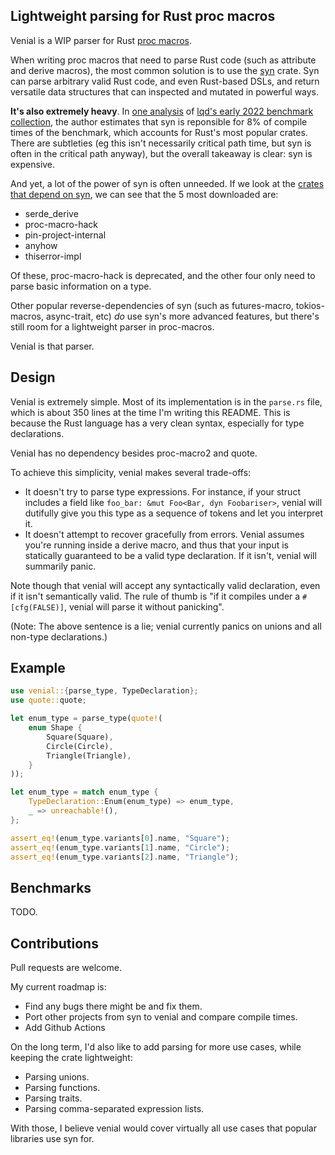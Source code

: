 ## Lightweight parsing for Rust proc macros

Venial is a WIP parser for Rust [proc macros](https://doc.rust-lang.org/reference/procedural-macros.html).

When writing proc macros that need to parse Rust code (such as attribute and derive macros), the most common solution is to use the [syn](https://docs.rs/syn/latest/syn/index.html) crate. Syn can parse arbitrary valid Rust code, and even Rust-based DSLs, and return versatile data structures that can inspected and mutated in powerful ways.

**It's also extremely heavy**. In [one analysis](https://hackmd.io/mxdn4U58Su-UQXwzOHpHag?view#round-13-cargo-timing-opt-j8) of [lqd's early 2022 benchmark collection](https://github.com/lqd/rustc-benchmarking-data), the author estimates that syn is reponsible for 8% of compile times of the benchmark, which accounts for Rust's most popular crates. There are subtleties (eg this isn't necessarily critical path time, but syn is often in the critical path anyway), but the overall takeaway is clear: syn is expensive.

And yet, a lot of the power of syn is often unneeded. If we look at the [crates that depend on syn](https://crates.io/crates/syn/reverse_dependencies), we can see that the 5 most downloaded are:

- serde_derive
- proc-macro-hack
- pin-project-internal
- anyhow
- thiserror-impl

Of these, proc-macro-hack is deprecated, and the other four only need to parse basic information on a type.

Other popular reverse-dependencies of syn (such as futures-macro, tokios-macros, async-trait, etc) *do* use syn's more advanced features, but there's still room for a lightweight parser in proc-macros.

Venial is that parser.


## Design

Venial is extremely simple. Most of its implementation is in the `parse.rs` file, which is about 350 lines at the time I'm writing this README. This is because the Rust language has a very clean syntax, especially for type declarations.

Venial has no dependency besides proc-macro2 and quote.

To achieve this simplicity, venial makes several trade-offs:

- It doesn't try to parse type expressions. For instance, if your struct includes a field like `foo_bar: &mut Foo<Bar, dyn Foobariser>`, venial will dutifully give you this type as a sequence of tokens and let you interpret it.
- It doesn't attempt to recover gracefully from errors. Venial assumes you're running inside a derive macro, and thus that your input is statically guaranteed to be a valid type declaration. If it isn't, venial will summarily panic.

Note though that venial will accept any syntactically valid declaration, even if it isn't semantically valid. The rule of thumb is "if it compiles under a `#[cfg(FALSE)]`, venial will parse it without panicking".

(Note: The above sentence is a lie; venial currently panics on unions and all non-type declarations.)


## Example

```rust
use venial::{parse_type, TypeDeclaration};
use quote::quote;

let enum_type = parse_type(quote!(
    enum Shape {
        Square(Square),
        Circle(Circle),
        Triangle(Triangle),
    }
));

let enum_type = match enum_type {
    TypeDeclaration::Enum(enum_type) => enum_type,
    _ => unreachable!(),
};

assert_eq!(enum_type.variants[0].name, "Square");
assert_eq!(enum_type.variants[1].name, "Circle");
assert_eq!(enum_type.variants[2].name, "Triangle");
```

## Benchmarks

TODO.


## Contributions

Pull requests are welcome.

My current roadmap is:

- Find any bugs there might be and fix them.
- Port other projects from syn to venial and compare compile times.
- Add Github Actions

On the long term, I'd also like to add parsing for more use cases, while keeping the crate lightweight:

- Parsing unions.
- Parsing functions.
- Parsing traits.
- Parsing comma-separated expression lists.

With those, I believe venial would cover virtually all use cases that popular libraries use syn for.
